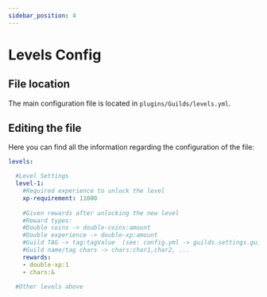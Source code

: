 ```yaml
---
sidebar_position: 4
---
```


# Levels Config

## File location

The main configuration file is located in `plugins/Guilds/levels.yml`.

## Editing the file

Here you can find all the information regarding the configuration of the file:

```yaml title="levels.yml"
levels:

  #Level Settings
  level-1:
    #Required experience to unlock the level
    xp-requirement: 11000
    
    #Given rewards after unlocking the new level
    #Reward types:
    #Double coins -> double-coins:amount
    #Double experience -> double-xp:amount
    #Guild TAG -> tag:tagValue  (see: config.yml -> guilds.settings.guild-tag.tag)
    #Guild name/tag chars -> chars:char1,char2, ...
    rewards:
    - double-xp:1
    - chars:&
    
  #Other levels above  
```